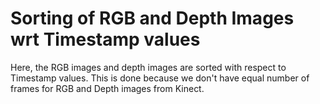 # Sorting of RGB and Depth Images wrt Timestamp values #

Here, the RGB images and depth images are sorted with respect to Timestamp values. This is done because we don't have equal
number of frames for RGB and Depth images from Kinect.
